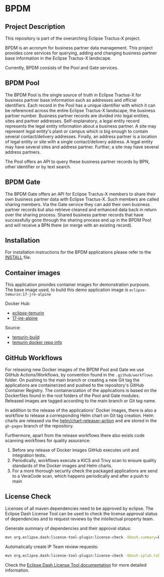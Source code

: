 # BPDM

## Project Description

This repository is part of the overarching Eclipse Tractus-X project.

BPDM is an acronym for business partner data management.
This project provides core services for querying, adding and changing business partner base information in the Eclipse Tractus-X landscape.

Currently, BPDM consists of the Pool and Gate services.

## BPDM Pool

The BPDM Pool is the single source of truth in Eclipse Tractus-X for business partner base information such as addresses and official identifiers.
Each record in the Pool has a unique identifier with which it can be referenced across the entire Eclipse Tractus-X landscape, the business partner number.
Business partner records are divided into legal entities, sites and partner addresses.
Self-explanatory, a legal entity record represents the legal entity information about a business partner.
A site may represent legal entity's plant or campus which is big enough to contain several contact/delivery addresses.
Finally, an address partner is a location of legal entity or site with a single contact/delivery address.
A legal entity may have several sites and address partner.
Further, a site may have several address partners.

The Pool offers an API to query these business partner records by BPN, other identifier or by text search.

## BPDM Gate

The BPDM Gate offers an API for Eclipse Tractus-X members to share their own business partner data with Eclipse Tractus-X. Such members are called sharing
members.
Via the Gate service they can add their own business partner records but also retrieve cleaned and enhanced data back in return over the sharing process.
Shared business partner records that have successfully gone through the sharing process end up in the BPDM Pool and will receive a BPN there (or merge with an
existing record).

## Installation

For installation instructions for the BPDM applications please refer to the [INSTALL](INSTALL.md) file.

## Container images

This application provides container images for demonstration purposes.
The base image used, to build this demo application image is `eclipse-temurin:17-jre-alpine`

Docker Hub:

* [eclipse-temurin](https://hub.docker.com/_/eclipse-temurin)
* [17-jre-alpine](https://hub.docker.com/layers/library/eclipse-temurin/17-jre-alpine/images/sha256-02c04793fa49ad5cd193c961403223755f9209a67894622e05438598b32f210e?context=explore)

Source:

* [temurin-build](https://github.com/adoptium/temurin-build)
* [temurin docker repo info](https://github.com/docker-library/repo-info/tree/master/repos/eclipse-temurin)

## GitHub Workflows

For releasing new Docker images of the BPDM Pool and Gate we use GitHub Actions/Workflows, by convention found in the `.github/workflows` folder.
On pushing to the main branch or creating a new Git tag the applications are containerized and pushed to the repository's GitHub Container Registry.
The containerization of the applications is based on the Dockerfiles found in the root folders of the Pool and Gate modules.
Released images are tagged according to the main branch or Git tag name.

In addition to the release of the applications' Docker images, there is also a workflow to release a corresponding Helm chart on Git tag creation.
Helm charts are released via the [helm/chart-releaser-action](https://github.com/helm/chart-releaser-action) and are stored in the `gh-pages` branch of the
repository.

Furthermore, apart from the release workflows there also exists code scanning workflows for quality assurance:

1. Before any release of Docker images GitHub executes unit and integration tests.
2. Periodically, workflows execute a KICS and Trivy scan to ensure quality standards of the Docker images and Helm charts.
3. For a more thorough security check the packaged applications are send to a VeraCode scan, which happens periodically and after a push to main

## License Check

Licenses of all maven dependencies need to be approved by eclipse.
The Eclipse Dash License Tool can be used to check the license approval status of dependencies and to request reviews by the intellectual property team.

Generate summary of dependencies and their approval status:

```bash
mvn org.eclipse.dash:license-tool-plugin:license-check -Ddash.summary=DEPENDENCIES
```

Automatically create IP Team review requests:

```bash
mvn org.eclipse.dash:license-tool-plugin:license-check -Ddash.iplab.token=<token>
```

Check the [Eclipse Dash License Tool documentation](https://github.com/eclipse/dash-licenses) for more detailed information.
